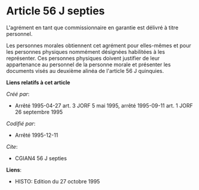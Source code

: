 # Article 56 J septies

L'agrément en tant que commissionnaire en garantie est délivré à titre personnel.

Les personnes morales obtiennent cet agrément pour elles-mêmes et pour les personnes physiques nommément désignées habilitées
à les représenter. Ces personnes physiques doivent justifier de leur appartenance au personnel de la personne morale et
présenter les documents visés au deuxième alinéa de l'article 56 J quinquies.

**Liens relatifs à cet article**

_Créé par_:

  - Arrêté 1995-04-27 art. 3 JORF 5 mai 1995, arrêté 1995-09-11 art. 1 JORF 26 septembre 1995

_Codifié par_:

  - Arrêté 1995-12-11

_Cite_:

  - CGIAN4 56 J septies

**Liens**:

  - HISTO: Edition du 27 octobre 1995
